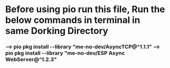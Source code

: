 <h1>Before using <b>pio run</b> this file, Run the below commands in terminal in same Dorking Directory<br></h1>
<h3>
--> pio pkg install --library "me-no-dev/AsyncTCP@^1.1.1"
--> pio pkg install --library "me-no-dev/ESP Async WebServer@^1.2.3"
</h3>
